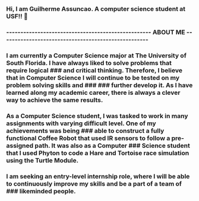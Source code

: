 ### Hi, I am Guilherme Assuncao. A computer science student at USF!! 👋
### --------------------------------------------------- ABOUT ME ----------------------------------------------------
### I am currently a Computer Science major at The University of South Florida. I have always liked to solve problems that require logical ### and critical thinking. Therefore, I believe that in Computer Science I will continue to be tested on my problem solving skills and ### ### further develop it. As I have learned along my academic career, there is always a clever way to achieve the same results.

### As a Computer Science student, I was tasked to work in many assignments with varying difficult level. One of my achievements was being ### able to construct a fully functional Coffee Robot that used IR sensors to follow a pre-assigned path. It was also as a Computer ### Science student that I used Phyton to code a Hare and Tortoise race simulation using the Turtle Module.

### I am seeking an entry-level internship role, where I will be able to continuously improve my skills and be a part of a team of ### likeminded people.








<!--
**GuiDroa/GuiDROA** is a ✨ _special_ ✨ repository because its `README.md` (this file) appears on your GitHub profile.

Here are some ideas to get you started:

- 🔭 I’m currently working on ...
- 🌱 I’m currently learning ...
- 👯 I’m looking to collaborate on ...
- 🤔 I’m looking for help with ...
- 💬 Ask me about ...
- 📫 How to reach me: ...
- 😄 Pronouns: ...
- ⚡ Fun fact: ...
-->
